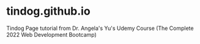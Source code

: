 # tindog.github.io
Tindog Page tutorial from Dr. Angela's Yu's Udemy Course (The Complete 2022 Web Development Bootcamp) 
